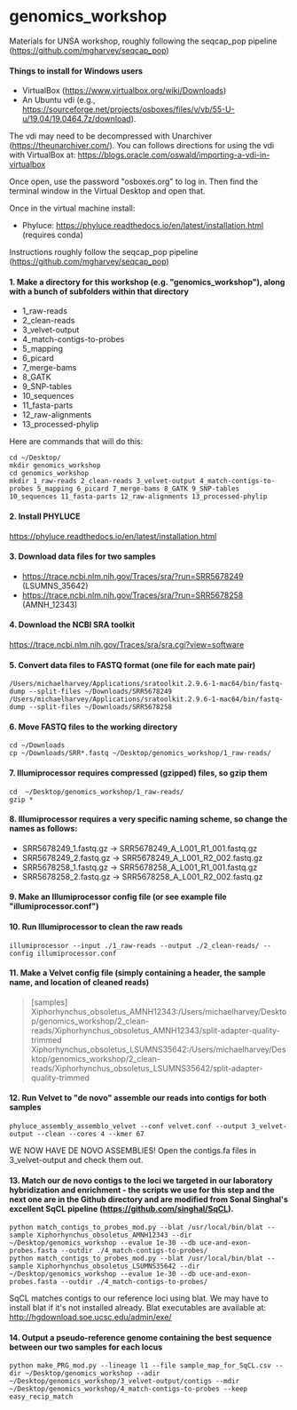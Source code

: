 # genomics_workshop
Materials for UNSA workshop, roughly following the seqcap_pop pipeline (https://github.com/mgharvey/seqcap_pop)

#### Things to install for Windows users
- VirtualBox (https://www.virtualbox.org/wiki/Downloads)
- An Ubuntu vdi (e.g., https://sourceforge.net/projects/osboxes/files/v/vb/55-U-u/19.04/19.0464.7z/download).

The vdi may need to be decompressed with Unarchiver (https://theunarchiver.com/). You can follows directions for using the vdi with VirtualBox at: https://blogs.oracle.com/oswald/importing-a-vdi-in-virtualbox

Once open, use the password "osboxes.org" to log in. Then find the terminal window in the Virtual Desktop and open that.

Once in the virtual machine install:
- Phyluce: https://phyluce.readthedocs.io/en/latest/installation.html
(requires conda)

Instructions roughly follow the seqcap_pop pipeline (https://github.com/mgharvey/seqcap_pop)

#### 1.	Make a directory for this workshop (e.g. "genomics_workshop"), along with a bunch of subfolders within that directory
- 1_raw-reads
- 2_clean-reads
- 3_velvet-output
- 4_match-contigs-to-probes
- 5_mapping
- 6_picard
- 7_merge-bams
- 8_GATK
- 9_SNP-tables
- 10_sequences
- 11_fasta-parts
- 12_raw-alignments
- 13_processed-phylip

Here are commands that will do this:
```
cd ~/Desktop/
mkdir genomics_workshop 
cd genomics_workshop
mkdir 1_raw-reads 2_clean-reads 3_velvet-output 4_match-contigs-to-probes 5_mapping 6_picard 7_merge-bams 8_GATK 9_SNP-tables 10_sequences 11_fasta-parts 12_raw-alignments 13_processed-phylip 
```

#### 2. Install PHYLUCE
https://phyluce.readthedocs.io/en/latest/installation.html

#### 3.	Download data files for two samples
- https://trace.ncbi.nlm.nih.gov/Traces/sra/?run=SRR5678249 (LSUMNS_35642)
- https://trace.ncbi.nlm.nih.gov/Traces/sra/?run=SRR5678258 (AMNH_12343)

#### 4.	Download the NCBI SRA toolkit 
https://trace.ncbi.nlm.nih.gov/Traces/sra/sra.cgi?view=software

#### 5.	Convert data files to FASTQ format (one file for each mate pair)
    /Users/michaelharvey/Applications/sratoolkit.2.9.6-1-mac64/bin/fastq-dump --split-files ~/Downloads/SRR5678249
    /Users/michaelharvey/Applications/sratoolkit.2.9.6-1-mac64/bin/fastq-dump --split-files ~/Downloads/SRR5678258

#### 6. Move FASTQ files to the working directory
    cd ~/Downloads
    cp ~/Downloads/SRR*.fastq ~/Desktop/genomics_workshop/1_raw-reads/

#### 7. Illumiprocessor requires compressed (gzipped) files, so gzip them
    cd  ~/Desktop/genomics_workshop/1_raw-reads/
    gzip *

#### 8. Illumiprocessor requires a very specific naming scheme, so change the names as follows:
- SRR5678249_1.fastq.gz -> SRR5678249_A_L001_R1_001.fastq.gz
- SRR5678249_2.fastq.gz -> SRR5678249_A_L001_R2_002.fastq.gz
- SRR5678258_1.fastq.gz -> SRR5678258_A_L001_R1_001.fastq.gz
- SRR5678258_2.fastq.gz -> SRR5678258_A_L001_R2_002.fastq.gz

#### 9. Make an Illumiprocessor config file (or see example file "illumiprocessor.conf")

#### 10. Run Illumiprocessor to clean the raw reads
    illumiprocessor --input ./1_raw-reads --output ./2_clean-reads/ --config illumiprocessor.conf 

#### 11. Make a Velvet config file (simply containing a header, the sample name, and location of cleaned reads)

> [samples]  
> Xiphorhynchus_obsoletus_AMNH12343:/Users/michaelharvey/Desktop/genomics_workshop/2_clean-reads/Xiphorhynchus_obsoletus_AMNH12343/split-adapter-quality-trimmed
> Xiphorhynchus_obsoletus_LSUMNS35642:/Users/michaelharvey/Desktop/genomics_workshop/2_clean-reads/Xiphorhynchus_obsoletus_LSUMNS35642/split-adapter-quality-trimmed

#### 12. Run Velvet to "de novo" assemble our reads into contigs for both samples
    phyluce_assembly_assemblo_velvet --conf velvet.conf --output 3_velvet-output --clean --cores 4 --kmer 67

WE NOW HAVE DE NOVO ASSEMBLIES! Open the contigs.fa files in 3_velvet-output and check them out.

#### 13. Match our de novo contigs to the loci we targeted in our laboratory hybridization and enrichment - the scripts we use for this step and the next one are in the Github directory and are modified from Sonal Singhal's excellent SqCL pipeline (https://github.com/singhal/SqCL).
    python match_contigs_to_probes_mod.py --blat /usr/local/bin/blat --sample Xiphorhynchus_obsoletus_AMNH12343 --dir ~/Desktop/genomics_workshop --evalue 1e-30 --db uce-and-exon-probes.fasta --outdir ./4_match-contigs-to-probes/
    python match_contigs_to_probes_mod.py --blat /usr/local/bin/blat --sample Xiphorhynchus_obsoletus_LSUMNS35642 --dir ~/Desktop/genomics_workshop --evalue 1e-30 --db uce-and-exon-probes.fasta --outdir ./4_match-contigs-to-probes/
SqCL matches contigs to our reference loci using blat. We may have to install blat if it's not installed already. Blat executables are available at: http://hgdownload.soe.ucsc.edu/admin/exe/

#### 14. Output a pseudo-reference genome containing the best sequence between our two samples for each locus
    python make_PRG_mod.py --lineage l1 --file sample_map_for_SqCL.csv --dir ~/Desktop/genomics_workshop --adir ~/Desktop/genomics_workshop/3_velvet-output/contigs --mdir ~/Desktop/genomics_workshop/4_match-contigs-to-probes --keep easy_recip_match



